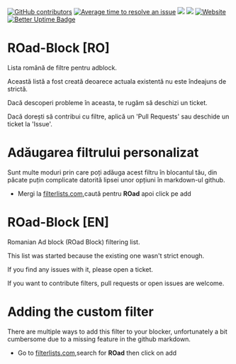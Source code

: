 [![GitHub contributors](https://img.shields.io/github/contributors/tcptomato/ROad-Block.svg)]() [![Average time to resolve an issue](http://isitmaintained.com/badge/resolution/tcptomato/ROad-Block.svg)](http://isitmaintained.com/project/tcptomato/ROad-Block "Average time to resolve an issue") [![](https://img.shields.io/github/issues-pr/tcptomato/ROad-Block.svg)]() [![](https://img.shields.io/github/issues-pr-closed/tcptomato/ROad-Block.svg)]() [![Website](https://img.shields.io/website-up-down-green-red/https/www.adblock.ro.svg)]() [![Better Uptime Badge](https://betteruptime.com/status-badges/v1/monitor/3xru.svg)](https://betteruptime.com/?utm_source=status_badge)
# ROad-Block [RO]
Lista română de filtre pentru adblock.

Această listă a fost creată deoarece actuala existentă nu este îndeajuns de strictă.

Dacă descoperi probleme în aceasta, te rugăm să deschizi un ticket.

Dacă dorești să contribui cu filtre, aplică un 'Pull Requests' sau deschide un ticket la 'Issue'.


# Adăugarea filtrului personalizat

Sunt multe moduri prin care poți adăuga acest filtru în blocantul tău, din păcate puțin complicate datorită lipsei unor opțiuni în markdown-ul github.

* Mergi la [filterlists.com](https://filterlists.com/),caută pentru **ROad** apoi click pe add

# ROad-Block [EN]
Romanian Ad block (ROad Block) filtering list.

This list was started because the existing one wasn't strict enough.

If you find any issues with it, please open a ticket.

If you want to contribute filters, pull requests or open issues are welcome.


# Adding the custom filter

There are multiple ways to add this filter to your blocker, unfortunately a bit cumbersome due to a missing feature in the github markdown.

* Go to [filterlists.com](https://filterlists.com/),search for **ROad** then click on add

  [ROU: Romanian Ad (ROad) Block List Light Subscribe]: https://subscribe.adblockplus.org/?location=https://road.adblock.ro/lista.txt&title=ROU%3A%20Romanian%20Ad%20%28ROad%29%20Block%20List%20Light
